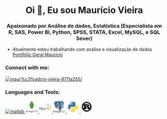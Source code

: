 <h1 align="center">Oi 👋, Eu sou Maurício Vieira</h1>
<h3 align="center">Apaixonado por Análise de dados, Estatística (Especialista em R, SAS, Power BI, Python, SPSS, STATA, Excel, MySQL, e SQL Sever) </h3>

- Atualmente estou trabalhando com análise e visualização de dados [Portifólio Geral Maurício](https://drive.google.com/drive/folders/1H9h7ecwTL6POA-9lUAsjwL6a-G3EOy9Y?usp=sharing)

<h3 align="left">Connect with me:</h3>
<p align="left">
<a href="https://linkedin.com/in/maur%c3%adcio-vieira-9711a255/" target="blank"><img align="center" src="https://raw.githubusercontent.com/rahuldkjain/github-profile-readme-generator/master/src/images/icons/Social/linked-in-alt.svg" alt="maur%c3%adcio-vieira-9711a255/" height="30" width="40" /></a>
</p>

<h3 align="left">Languages and Tools:</h3>
<p align="left"> <a href="https://www.mathworks.com/" target="_blank" rel="noreferrer"> <img src="https://upload.wikimedia.org/wikipedia/commons/2/21/Matlab_Logo.png" alt="matlab" width="40" height="40"/> </a> <a href="https://www.mongodb.com/" target="_blank" rel="noreferrer"> <img src="https://raw.githubusercontent.com/devicons/devicon/master/icons/mongodb/mongodb-original-wordmark.svg" alt="mongodb" width="40" height="40"/> </a> <a href="https://www.mysql.com/" target="_blank" rel="noreferrer"> <img src="https://raw.githubusercontent.com/devicons/devicon/master/icons/mysql/mysql-original-wordmark.svg" alt="mysql" width="40" height="40"/> </a> <a href="https://www.postgresql.org" target="_blank" rel="noreferrer"> <img src="https://raw.githubusercontent.com/devicons/devicon/master/icons/postgresql/postgresql-original-wordmark.svg" alt="postgresql" width="40" height="40"/> </a> <a href="https://www.python.org" target="_blank" rel="noreferrer"> <img src="https://raw.githubusercontent.com/devicons/devicon/master/icons/python/python-original.svg" alt="python" width="40" height="40"/> </a> <a href="https://www.rust-lang.org" target="_blank" rel="noreferrer"> <img src="https://raw.githubusercontent.com/devicons/devicon/master/icons/rust/rust-plain.svg" alt="rust" width="40" height="40"/> </a> </p>




<!---

- 👋 Hi, I’m @mauriciosuwz1617
- 👀 I’m interested in ...
- 🌱 I’m currently learning ...
- 💞️ I’m looking to collaborate on ...
- 📫 How to reach me ...


mauriciosuwz1617/mauriciosuwz1617 is a ✨ special ✨ repository because its `README.md` (this file) appears on your GitHub profile.
You can click the Preview link to take a look at your changes.
--->
